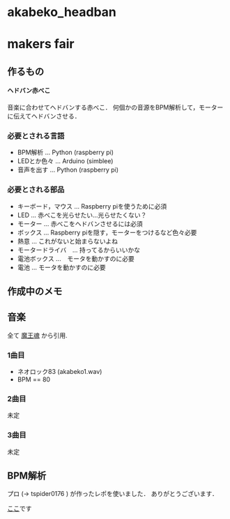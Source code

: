 # akabeko_headban
# makers fair 

## 作るもの
#### ヘドバン赤べこ
音楽に合わせてヘドバンする赤べこ．
何個かの音源をBPM解析して，モーターに伝えてヘドバンさせる．

### 必要とされる言語

 - BPM解析 ... Python (raspberry pi)
 - LEDとか色々 ... Arduino (simblee)
 - 音声を出す ... Python (raspberry pi)

### 必要とされる部品
 
 - キーボード，マウス ... Raspberry piを使うために必須
 - LED ... 赤べこを光らせたい...光らせたくない？
 - モーター ... 赤べこをヘドバンさせるには必須
 - ボックス ... Raspberry piを隠す，モーターをつけるなど色々必要
 - 熱意 ... これがないと始まらないよね
 - モータードライバ　... 持ってるからいいかな
 - 電池ボックス ...　モータを動かすのに必要
 - 電池 ... モータを動かすのに必要
 
## 作成中のメモ

## 音楽
全て [魔王魂](http://maoudamashii.jokersounds.com/) から引用.

### 1曲目
 - ネオロック83 (akabeko1.wav)
 - BPM == 80
 
### 2曲目
 未定
 
### 3曲目
 未定

## BPM解析
プロ (-> tspider0176 ) が作ったレポを使いました．
ありがとうございます．

[ここ](https://github.com/tspider0176/bpm-analyzer)です
